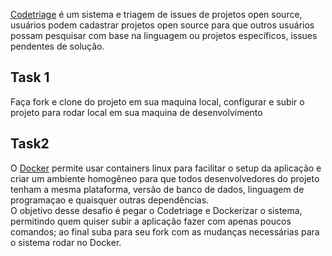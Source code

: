 [Codetriage](https://github.com/codetriage/CodeTriage) é um sistema e triagem de issues de projetos open source, usuários podem cadastrar projetos open source 
para que outros usuários possam pesquisar com base na linguagem ou projetos específicos, issues pendentes de solução.  

## Task 1
Faça fork e clone do projeto em sua maquina local, configurar e subir o projeto para rodar local 
em sua maquina de desenvolvimento

## Task2
O [Docker](https://docs.docker.com/) permite usar containers linux para facilitar o setup da aplicação e criar um ambiente homogêneo para que 
todos desenvolvedores do projeto tenham a mesma plataforma, versão de banco de dados, linguagem de programaçao e 
quaisquer outras dependências.  
O objetivo desse desafio é pegar o Codetriage e Dockerizar o sistema, permitindo quem quiser subir a aplicação fazer 
com apenas poucos comandos; ao final suba para seu fork com as mudanças necessárias para o sistema rodar no Docker.

